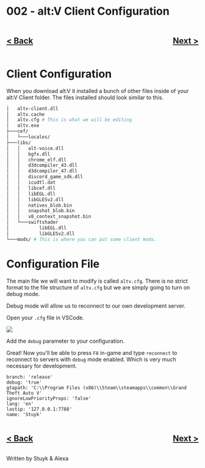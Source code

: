 # 002 - alt:V Client Configuration

<div style="text-align: right">
    <div style="display: flex; justify-content: space-between;">
        <a href="./001.md">
            <h2>< Back</h2>
        </a>
        <a href="./003.md">
            <h2>Next ></h2>
        </a>
    </div>
</div>

# Client Configuration

When you download alt:V it installed a bunch of other files inside of your alt:V Client folder. The files installed should look similar to this.

```sh
│   altv-client.dll
│   altv.cache
│   altv.cfg # This is what we will be editing
│   altv.exe
├───cef/
│   └───locales/
├───libs/
│   │   alt-voice.dll
│   │   bgfx.dll
│   │   chrome_elf.dll
│   │   d3dcompiler_43.dll
│   │   d3dcompiler_47.dll
│   │   discord_game_sdk.dll
│   │   icudtl.dat
│   │   libcef.dll
│   │   libEGL.dll
│   │   libGLESv2.dll
│   │   natives_blob.bin
│   │   snapshot_blob.bin
│   │   v8_context_snapshot.bin
│   └───swiftshader
│           libEGL.dll
│           libGLESv2.dll
└───mods/ # This is where you can put some client mods.
```

# Configuration File

The main file we will want to modify is called `altv.cfg`. There is no strict format to the file structure of `altv.cfg` but we are simply going to turn on debug mode.

Debug mode will allow us to reconnect to our own development server.

Open your `.cfg` file in VSCode.

![](https://i.imgur.com/fbWwNxU.png)

Add the `debug` parameter to your configuration.

Great! Now you'll be able to press `F8` in-game and type `reconnect` to reconnect to servers with `debug` mode enabled. Which is very much necessary for development.

```
branch: 'release'
debug: 'true'
gtapath: 'C:\\Program Files (x86)\\Steam\\steamapps\\common\\Grand Theft Auto V'
ignoreLowPriorityProps: 'false'
lang: 'en'
lastip: '127.0.0.1:7788'
name: 'Stuyk'
```

<div style="text-align: right">
    <div style="display: flex; justify-content: space-between;">
        <a href="./001.md">
            <h2>< Back</h2>
        </a>
        <a href="./003.md">
            <h2>Next ></h2>
        </a>
    </div>
</div>

Written by Stuyk & Alexa
